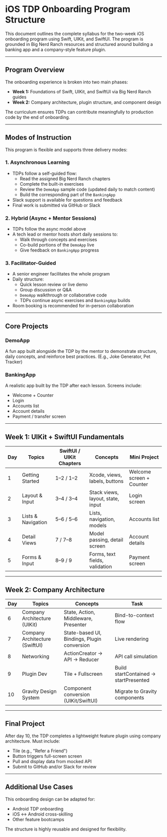 
# iOS TDP Onboarding Program Structure

This document outlines the complete syllabus for the two-week iOS onboarding program using Swift, UIKit, and SwiftUI. The program is grounded in Big Nerd Ranch resources and structured around building a banking app and a company-style feature plugin.

---

## Program Overview

The onboarding experience is broken into two main phases:

- **Week 1:** Foundations of Swift, UIKit, and SwiftUI via Big Nerd Ranch guides
- **Week 2:** Company architecture, plugin structure, and component design

The curriculum ensures TDPs can contribute meaningfully to production code by the end of onboarding.

---

## Modes of Instruction

This program is flexible and supports three delivery modes:

### 1. Asynchronous Learning
- TDPs follow a self-guided flow:
  - Read the assigned Big Nerd Ranch chapters
  - Complete the built-in exercises
  - Review the `DemoApp` sample code (updated daily to match content)
  - Build the corresponding part of the `BankingApp`
- Slack support is available for questions and feedback
- Final work is submitted via GitHub or Slack

### 2. Hybrid (Async + Mentor Sessions)
- TDPs follow the async model above
- A tech lead or mentor hosts short daily sessions to:
  - Walk through concepts and exercises
  - Co-build portions of the `DemoApp` live
  - Give feedback on `BankingApp` progress

### 3. Facilitator-Guided
- A senior engineer facilitates the whole program
- Daily structure:
  - Quick lesson review or live demo
  - Group discussion or Q&A
  - `DemoApp` walkthrough or collaborative code
  - TDPs continue async exercises and `BankingApp` builds
- Room booking is recommended for in-person collaboration

---

## Core Projects

### DemoApp
A fun app built alongside the TDP by the mentor to demonstrate structure, daily concepts, and reinforce best practices. (E.g., Joke Generator, Pet Tracker)

### BankingApp
A realistic app built by the TDP after each lesson. Screens include:
- Welcome + Counter
- Login
- Accounts list
- Account details
- Payment / transfer screen

---

## Week 1: UIKit + SwiftUI Fundamentals

| Day | Topics | SwiftUI / UIKit Chapters | Concepts | Mini Project |
|-----|--------|---------------------------|----------|---------------|
| 1 | Getting Started | 1–2 / 1–2 | Xcode, views, labels, buttons | Welcome screen + Counter |
| 2 | Layout & Input | 3–4 / 3–4 | Stack views, layout, state, input | Login screen |
| 3 | Lists & Navigation | 5–6 / 5–6 | Lists, navigation, models | Accounts list |
| 4 | Detail Views | 7 / 7–8 | Model passing, detail screen | Account details |
| 5 | Forms & Input | 8–9 / 9 | Forms, text fields, validation | Payment screen |

---

## Week 2: Company Architecture

| Day | Topics | Concepts | Task |
|-----|--------|----------|------|
| 6 | Company Architecture (UIKit) | State, Action, Middleware, Presenter | Bind-to-context flow |
| 7 | Company Architecture (SwiftUI) | State-based UI, Bindings, Plugin conversion | Live rendering |
| 8 | Networking | ActionCreator → API → Reducer | API call simulation |
| 9 | Plugin Dev | Tile + Fullscreen | Build startContained → startPresented |
| 10 | Gravity Design System | Component conversion (UIKit/SwiftUI) | Migrate to Gravity components |

---

## Final Project

After day 10, the TDP completes a lightweight feature plugin using company architecture. Must include:
- Tile (e.g., "Refer a Friend")
- Button triggers full-screen screen
- Pull and display data from mocked API
- Submit to GitHub and/or Slack for review

---

## Additional Use Cases

This onboarding design can be adapted for:
- Android TDP onboarding
- iOS ↔ Android cross-skilling
- Other feature bootcamps

The structure is highly reusable and designed for flexibility.


